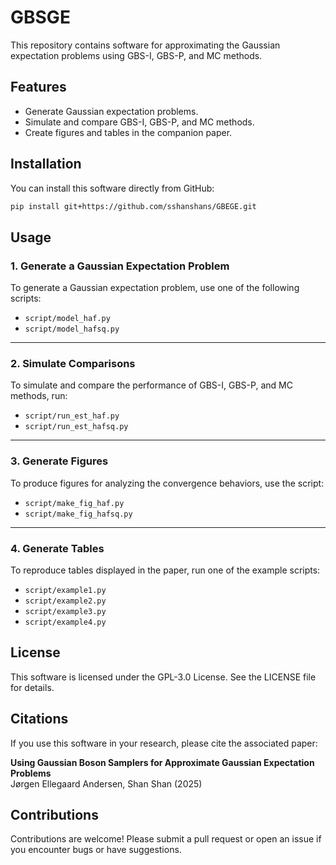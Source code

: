 # GBSGE

This repository contains software for approximating the Gaussian expectation problems using GBS-I, GBS-P, and MC methods. 

## Features

- Generate Gaussian expectation problems.
- Simulate and compare GBS-I, GBS-P, and MC methods.
- Create figures and tables in the companion paper.

## Installation

You can install this software directly from GitHub:

```bash
pip install git+https://github.com/sshanshans/GBEGE.git
```

## Usage

### 1. Generate a Gaussian Expectation Problem
To generate a Gaussian expectation problem, use one of the following scripts:
- `script/model_haf.py`
- `script/model_hafsq.py`

---

### 2. Simulate Comparisons
To simulate and compare the performance of GBS-I, GBS-P, and MC methods, run:
- `script/run_est_haf.py`
- `script/run_est_hafsq.py`

---

### 3. Generate Figures
To produce figures for analyzing the convergence behaviors, use the script:
- `script/make_fig_haf.py`
- `script/make_fig_hafsq.py`

---

### 4. Generate Tables
To reproduce tables displayed in the paper, run one of the example scripts:
- `script/example1.py`
- `script/example2.py`
- `script/example3.py`
- `script/example4.py`


## License
This software is licensed under the GPL-3.0 License. See the LICENSE file for details.

## Citations
If you use this software in your research, please cite the associated paper:

**Using Gaussian Boson Samplers for Approximate Gaussian Expectation Problems**  
Jørgen Ellegaard Andersen, Shan Shan (2025)


## Contributions
Contributions are welcome! Please submit a pull request or open an issue if you encounter bugs or have suggestions.